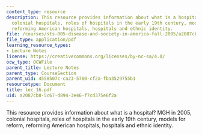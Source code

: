 ```yaml
---
content_type: resource
description: This resource provides information about what is a hospital? MGH in 2005,
  colonial hospitals, roles of hospitals in the early 19th century, models for reform,
  reforming American hospitals, hospitals and ethnic identity.
file: /courses/sts-005-disease-and-society-in-america-fall-2005/a2087cb85c67d8943e46f7cd375e6f2a_lec_16.pdf
file_type: application/pdf
learning_resource_types:
- Lecture Notes
license: https://creativecommons.org/licenses/by-nc-sa/4.0/
ocw_type: OCWFile
parent_title: Lecture Notes
parent_type: CourseSection
parent_uid: 4558507c-ca23-5780-cf2a-fba3529755b1
resourcetype: Document
title: lec_16.pdf
uid: a2087cb8-5c67-d894-3e46-f7cd375e6f2a
---
```

This resource provides information about what is a hospital? MGH in 2005, colonial hospitals, roles of hospitals in the early 19th century, models for reform, reforming American hospitals, hospitals and ethnic identity.